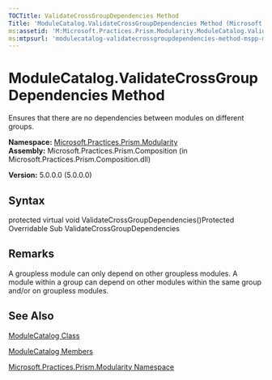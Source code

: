 ```yaml
---
TOCTitle: ValidateCrossGroupDependencies Method
Title: 'ModuleCatalog.ValidateCrossGroupDependencies Method (Microsoft.Practices.Prism.Modularity)'
ms:assetid: 'M:Microsoft.Practices.Prism.Modularity.ModuleCatalog.ValidateCrossGroupDependencies'
ms:mtpsurl: 'modulecatalog-validatecrossgroupdependencies-method-mspp-modularity.md'
---
```


# ModuleCatalog.ValidateCrossGroupDependencies Method

Ensures that there are no dependencies between modules on different groups.

**Namespace:** [Microsoft.Practices.Prism.Modularity](https://msdn.microsoft.com/library/microsoft.practices.prism.modularity)
**Assembly:** Microsoft.Practices.Prism.Composition (in Microsoft.Practices.Prism.Composition.dll)

**Version:** 5.0.0.0 (5.0.0.0)

## Syntax
protected virtual void ValidateCrossGroupDependencies()Protected Overridable Sub ValidateCrossGroupDependencies

## Remarks

 A groupless module can only depend on other groupless modules. A module within a group can depend on other modules within the same group and/or on groupless modules.

## See Also
[ModuleCatalog Class](https://msdn.microsoft.com/library/microsoft.practices.prism.modularity.modulecatalog)

[ModuleCatalog Members](https://msdn.microsoft.com/allmembers.t:microsoft.practices.prism.modularity.modulecatalog)

[Microsoft.Practices.Prism.Modularity Namespace](https://msdn.microsoft.com/library/microsoft.practices.prism.modularity)
